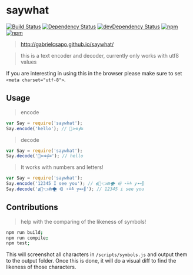 # saywhat  

[![Build Status](https://travis-ci.org/gabrielcsapo/saywhat.svg?branch=master)](https://travis-ci.org/gabrielcsapo/saywhat)
[![Dependency Status](https://david-dm.org/gabrielcsapo/saywhat.svg)](https://david-dm.org/gabrielcsapo/saywhat)
[![devDependency Status](https://david-dm.org/gabrielcsapo/saywhat/dev-status.svg)](https://david-dm.org/gabrielcsapo/saywhat#info=devDependencies)
[![npm](https://img.shields.io/npm/dt/saywhat.svg?maxAge=2592000)]()
[![npm](https://img.shields.io/npm/dm/saywhat.svg?maxAge=2592000)]()

> http://gabrielcsapo.github.io/saywhat/

> this is a text encoder and decoder, currently only works with utf8 values

If you are interesting in using this in the browser please make sure to set `<meta charset="utf-8">`.

## Usage

> encode

```javascript
var Say = require('saywhat');
Say.encode('hello'); // 💇⋗⊕∳≅
```

> decode

```javascript
var Say = require('saywhat');
Say.decode('💇⋗⊕∳≅'); // hello
```

> It works with numbers and letters!

```javascript
var Say = require('saywhat');
Say.encode('12345 I see you'); // ≴🍹👈⋒🌪 ⋳ ⋆≟≛ y⊷∬
Say.decode('≴🍹👈⋒🌪 ⋳ ⋆≟≛ y⊷∬'); // 12345 i see you
```

## Contributions

> help with the comparing of the likeness of symbols!

```bash
npm run build;
npm run compile;
npm test;
```

This will screenshot all characters in `/scripts/symbols.js` and output them to the output folder. Once this is done, it will do a visual diff to find the likeness of those characters.
